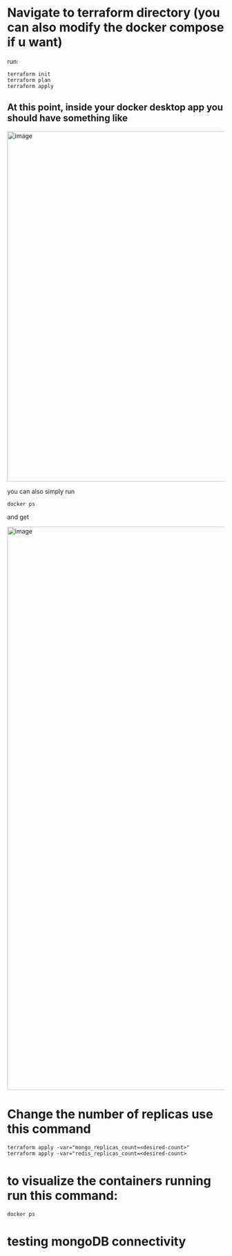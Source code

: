 # Navigate to terraform directory (you can also modify the docker compose if u want)

run:

```
terraform init
terraform plan 
terraform apply
```
 ## At this point, inside your docker desktop app you should have something like

 <img width="809" alt="image" src="https://github.com/user-attachments/assets/e3d33efa-655d-46ae-a468-bdcc4c6fc356">

you can also simply run

`docker ps`
 
 and get
 
<img width="1301" alt="image" src="https://github.com/user-attachments/assets/7a952764-0d97-4c0b-9250-52ff5c66bede">


# Change the number of replicas use this command

```
terraform apply -var="mongo_replicas_count=<desired-count>"
terraform apply -var="redis_replicas_count=<desired-count>
```

# to visualize the containers running run this command:

`docker ps`

# testing mongoDB connectivity

```

```
